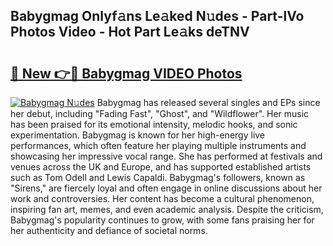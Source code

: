 ## Babygmag Onlyf𝚊ns Le𝚊ked N𝚞des - Part-lVo Photos Video - Hot Part Le𝚊ks deTNV

# <h2><a href="http://ab12848.deff.icu/?id=Babygmag">🔗 New 👉🔴 Babygmag VIDEO Photos</a></h2>

[![Babygmag N𝚞des](https://i.imgur.com/rIISA9y.gif)](http://ab12848.deff.icu/?id=Babygmag)
Babygmag has released several singles and EPs since her debut, including "Fading Fast", "Ghost", and "Wildflower". Her music has been praised for its emotional intensity, melodic hooks, and sonic experimentation. Babygmag is known for her high-energy live performances, which often feature her playing multiple instruments and showcasing her impressive vocal range. She has performed at festivals and venues across the UK and Europe, and has supported established artists such as Tom Odell and Lewis Capaldi. Babygmag's followers, known as "Sirens," are fiercely loyal and often engage in online discussions about her work and controversies. Her content has become a cultural phenomenon, inspiring fan art, memes, and even academic analysis. Despite the criticism, Babygmag's popularity continues to grow, with some fans praising her for her authenticity and defiance of societal norms.
